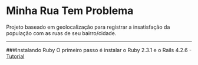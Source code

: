 # Minha Rua Tem Problema
Projeto baseado em geolocalização para registrar a insatisfação da população com as ruas de seu bairro/cidade.

----------
###Instalando Ruby
O primeiro passo é instalar o Ruby 2.3.1 e o Rails 4.2.6 - [Tutorial](https://gorails.com/setup/ubuntu/14.04)

